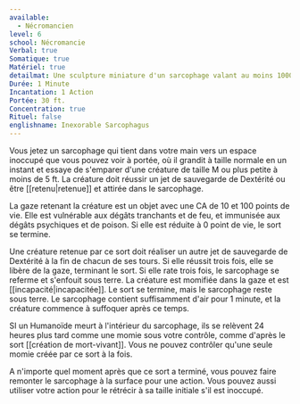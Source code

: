 ```yaml
---
available:
  - Nécromancien
level: 6
school: Nécromancie
Verbal: true
Somatique: true
Matériel: true
detailmat: Une sculpture miniature d'un sarcophage valant au moins 1000 PO
Durée: 1 Minute
Incantation: 1 Action
Portée: 30 ft.
Concentration: true
Rituel: false
englishname: Inexorable Sarcophagus
---
```

Vous jetez un sarcophage qui tient dans votre main vers un espace inoccupé que vous pouvez voir à portée, où il grandit à taille normale en un instant et essaye de s'emparer d'une créature de taille M ou plus petite à moins de 5 ft. La créature doit réussir un jet de sauvegarde de Dextérité ou être [[retenu|retenue]] et attirée dans le sarcophage.

La gaze retenant la créature est un objet avec une CA de 10 et 100 points de vie. Elle est vulnérable aux dégâts tranchants et de feu, et immunisée aux dégâts psychiques et de poison. Si elle est réduite à 0 point de vie, le sort se termine.

Une créature retenue par ce sort doit réaliser un autre jet de sauvegarde de Dextérité à la fin de chacun de ses tours. Si elle réussit trois fois, elle se libère de la gaze, terminant le sort. Si elle rate trois fois, le sarcophage se referme et s'enfouit sous terre. La créature est momifiée dans la gaze et est [[incapacité|incapacitée]]. Le sort se termine, mais le sarcophage reste sous terre. Le sarcophage contient suffisamment d'air pour 1 minute, et la créature commence à suffoquer après ce temps.

SI un Humanoïde meurt à l'intérieur du sarcophage, ils se relèvent 24 heures plus tard comme une momie sous votre contrôle, comme d'après le sort [[création de mort-vivant]]. Vous ne pouvez contrôler qu'une seule momie créée par ce sort à la fois.

A n'importe quel moment après que ce sort a terminé, vous pouvez faire remonter le sarcophage à la surface pour une action. Vous pouvez aussi utiliser votre action pour le rétrécir à sa taille initiale s'il est inoccupé.
